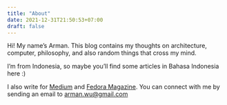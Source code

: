 ```yaml
---
title: "About"
date: 2021-12-31T21:50:53+07:00
draft: false
---
```


Hi! My name’s Arman. This blog contains my thoughts on architecture, computer, philosophy, and also random things that cross my mind.  

I’m from Indonesia, so maybe you’ll find some articles in Bahasa Indonesia here :)  

I also write for [Medium](https://armanwu.medium.com/) and [Fedora Magazine](https://fedoramagazine.org/author/armanwu/). You can connect with me by sending an email to arman.wu@gmail.com  
